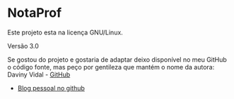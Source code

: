 NotaProf
========================

Este projeto esta na licença GNU/Linux. 

Versão 3.0

Se gostou do projeto e gostaria de adaptar deixo disponível no meu GitHub o código fonte, mas peço por gentileza que mantém o nome da autora: Daviny Vidal - [GitHub](https://github.com/davinyvidal)
 - [Blog pessoal no github](https://davinyvidal.github.io)





